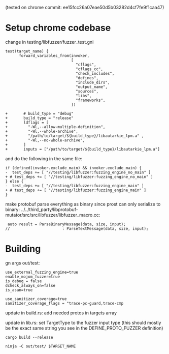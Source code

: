 (tested on chrome commit: ee15fcc26a07eae50d5b03282d4cf7fe9f1caa47)

# Setup chrome codebase
change in 
testing/libfuzzer/fuzzer_test.gni
```
test(target_name) {
      forward_variables_from(invoker,
                             [
                               "cflags",
                               "cflags_cc",
                               "check_includes",
                               "defines",
                               "include_dirs",
                               "output_name",
                               "sources",
                               "libs",
                               "frameworks",
                             ])

+       # build_type = "debug"
+       build_type = "release"
+       ldflags = [
+         "-Wl,--allow-multiple-definition",
+         "-Wl,--whole-archive",
+         "/path/to/target/${build_type}/libautarkie_lpm.a" ,
+         "-Wl,--no-whole-archive",
+       ]
+       inputs = ["/path/to/target/${build_type}/libautarkie_lpm.a"]

```

and do the following in the same file:
```
if (defined(invoker.exclude_main) && invoker.exclude_main) {
-  test_deps += [ "//testing/libfuzzer:fuzzing_engine_no_main" ]
+ # test_deps += [ "//testing/libfuzzer:fuzzing_engine_no_main" ]
} else {
-  test_deps += [ "//testing/libfuzzer:fuzzing_engine_main" ]
+ # test_deps += [ "//testing/libfuzzer:fuzzing_engine_main" ]
}
```


make protobuf parse everything as binary since prost can only serialize to binary:
../../third_party/libprotobuf-mutator/src/src/libfuzzer/libfuzzer_macro.cc:
```
 auto result = ParseBinaryMessage(data, size, input);
//                       : ParseTextMessage(data, size, input);
```
# Building

gn args out/test:
```
use_external_fuzzing_engine=true
enable_mojom_fuzzer=true
is_debug = false
dcheck_always_on=false
is_asan=true

use_sanitizer_coverage=true
sanitizer_coverage_flags = "trace-pc-guard,trace-cmp
```

update in build.rs: add needed protos in targets array

update in lib.rs: set TargetType to the fuzzer input type (this should mostly be the exact same string you see in the DEFINE_PROTO_FUZZER definition)
```
cargo build --release
```
```
ninja -C out/test/ $TARGET_NAME
```